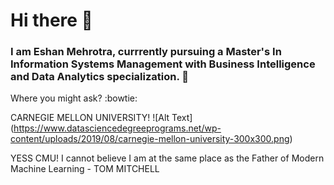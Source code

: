 # Hi there 👋

<!--
**TwistedMat/TwistedMat** is a ✨ _special_ ✨ repository because its `README.md` (this file) appears on your GitHub profile.

Here are some ideas to get you started:

- 🔭 I’m currently working on ...
- 🌱 I’m currently learning ...
- 👯 I’m looking to collaborate on ...
- 🤔 I’m looking for help with ...
- 💬 Ask me about ...
- 📫 How to reach me: ...
- 😄 Pronouns: ...
- ⚡ Fun fact: ...
-->

### I am Eshan Mehrotra, currrently pursuing a Master's In Information Systems Management with Business Intelligence and Data Analytics specialization. :closed_book:

Where you might ask? :bowtie:

CARNEGIE MELLON UNIVERSITY!
![Alt Text] (https://www.datasciencedegreeprograms.net/wp-content/uploads/2019/08/carnegie-mellon-university-300x300.png)

YESS CMU! I cannot believe I am at the same place as the Father of Modern Machine Learning - TOM MITCHELL
